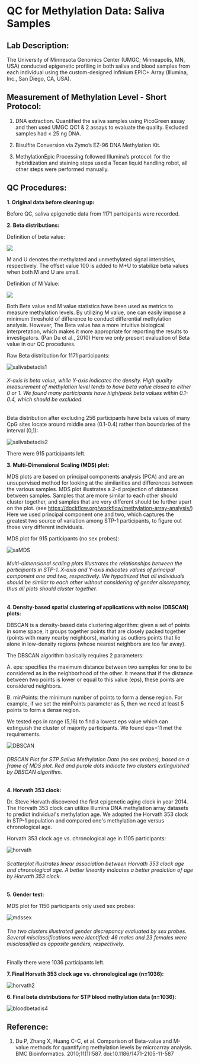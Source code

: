 # QC for Methylation Data: Saliva Samples

## Lab Description:

The University of Minnesota Genomics Center (UMGC; Minneapolis, MN, USA) conducted epigenetic profiling in both saliva and blood samples from each individual using the custom-designed Infinium EPIC+ Array (Illumina, Inc., San Diego, CA, USA). 

## Measurement of Methylation Level - Short Protocol:

1. DNA extraction. Quantified the saliva samples using PicoGreen assay and then used UMGC QC1 & 2 assays to evaluate the quality. Excluded samples had < 25 ng DNA.

2. Bisulfite Conversion via Zymo’s EZ-96 DNA Methylation Kit.

3. MethylationEpic Processing followed Illumina’s protocol: for the hybridization and staining steps used a Tecan liquid handling robot, all other steps were performed manually.


## QC Procedures:

**1. Original data before cleaning up:**<br>

Before QC, saliva epigenetic data from 1171 partcipants were recorded.

**2. Beta distributions:**<br>

Definition of beta value:

<img src="https://latex.codecogs.com/svg.latex?\Large&space;\beta=\frac{M}{M+U+100}" />

M and U denotes the methylated and unmethylated signal intensities, respectively. The offset value 100 is added to M+U to stabilize beta values when both M and U are small. 

Definition of M Value: 

<img src="https://latex.codecogs.com/svg.latex?\Large&space;Mval=log_2\left(\frac{M}{U}\right)" />

Both Beta value and M value statistics have been used as metrics to measure methylation levels. By utilizing M value, one can easily impose a minimum threshold of difference to conduct differential methylation analysis. However, The Beta value has a more intuitive biological interpretation, which makes it more appropriate for reporting the results to investigators. (Pan Du et al., 2010) Here we only present evaluation of Beta value in our QC procedures. 

Raw Beta distribution for 1171 participants:

![salivabetadis1](https://github.com/LifeEGX/stp-study-data-catalog/blob/master/methylation/salivaqc/salivabetadis1.png "salivabetadis1")

###### _X-axis is beta value, while Y-axis indicates the density. High quality measurement of methylation level tends to have beta value closed to either 0 or 1. We found many participants have high/peak beta values within 0.1-0.4, which should be excluded._

Beta distribution after excluding 256 participants have beta values of many CpG sites locate around middle area (0.1-0.4) rather than boundaries of the interval (0,1):

![salivabetadis2](https://github.com/LifeEGX/stp-study-data-catalog/blob/master/methylation/salivaqc/salivabetadis2.png "salivabetadis2")

There were 915 participants left.

**3. Multi-Dimensional Scaling (MDS) plot:**<br>

MDS plots are based on principal components analysis (PCA) and are an unsupervised method for looking at the similarities and differences between the various samples. MDS plot illustrates a 2-d projection of distances between samples. Samples that are more similar to each other should cluster together, and samples that are very different should be further apart on the plot. (see https://dockflow.org/workflow/methylation-array-analysis/) Here we used principal component one and two, which captures the greatest two source of variation among STP-1 participants, to figure out those very different individuals.

MDS plot for 915 participants (no sex probes):

![saMDS](https://github.com/LifeEGX/stp-study-data-catalog/blob/master/methylation/salivaqc/saMDS.png "MDS")

###### _Multi-dimensional scaling plots illustrates the relationships between the participants in STP-1. X-axis and Y-axis indicates values of principal component one and two, respectively. We hypothized that all individuals should be similar to each other without considering of gender discrepancy, thus all plots should cluster together._

**4. Density-based spatial clustering of applications with noise (DBSCAN) plots:**<br>

DBSCAN is a density-based data clustering algorithm: given a set of points in some space, it groups together points that are closely packed together (points with many nearby neighbors), marking as outliers points that lie alone in low-density regions (whose nearest neighbors are too far away).

The DBSCAN algorithm basically requires 2 parameters:

A. eps: specifies the maximum distance between two samples for one to be considered as in the neighborhood of the other. It means that if the distance between two points is lower or equal to this value (eps), these points are considered neighbors. 

B. minPoints: the minimum number of points to form a dense region. For example, if we set the minPoints parameter as 5, then we need at least 5 points to form a dense region. 
 
We tested eps in range (5,16) to find a lowest eps value which can extinguish the cluster of majority participants. We found eps=11 met the requirements.

![DBSCAN](https://github.com/LifeEGX/stp-study-data-catalog/blob/master/methylation/salivaqc/DBSCAN.png "DBSCAN")

###### DBSCAN Plot for STP Saliva Methylation Data (no sex probes), based on a frame of MDS plot. Red and purple dots indicate two clusters extinguished by DBSCAN algorithm.

**4. Horvath 353 clock:**<br>

Dr. Steve Horvath discovered the first epigenetic aging clock in year 2014. The Horvath 353 clock can utilize Illumina DNA methylation array datasets to predict individual's methylation age. We adopted the Horvath 353 clock in STP-1 population and compared one's methylation age versus chronological age.

Horvath 353 clock age vs. chronological age in 1105 participants:

![horvath](https://github.com/LifeEGX/stp-study-data-catalog/blob/master/methylation/bloodqc/horvath.png "horvath")

###### _Scatterplot illustrates linear association between Horvath 353 clock age and chronological age. A better linearity indicates a better prediction of age by Horvath 353 clock._

**5. Gender test:**<br>

MDS plot for 1150 participants only used sex probes: 

![mdssex](https://github.com/LifeEGX/stp-study-data-catalog/blob/master/methylation/bloodqc/mdssex.png "mdssex")

###### _The two clusters illustrated gender discrepancy evaluated by sex probes. Several misclassifications were identified: 46 males and 23 females were misclassified as opposite genders, respectively._

Finally there were 1036 participants left.

**7. Final Horvath 353 clock age vs. chronological age (n=1036):**<br>

![horvath2](https://github.com/LifeEGX/stp-study-data-catalog/blob/master/methylation/bloodqc/horvath2.png "horvath2")

**6. Final beta distributions for STP blood methylation data (n=1036):**<br>

![bloodbetadis4](https://github.com/LifeEGX/stp-study-data-catalog/blob/master/methylation/bloodqc/bloodbetadis4.png "bloodbetadis4")

## Reference:

1. Du P, Zhang X, Huang C-C, et al. Comparison of Beta-value and M-value methods for quantifying methylation levels by microarray analysis. BMC Bioinformatics. 2010;11(1):587. doi:10.1186/1471-2105-11-587
